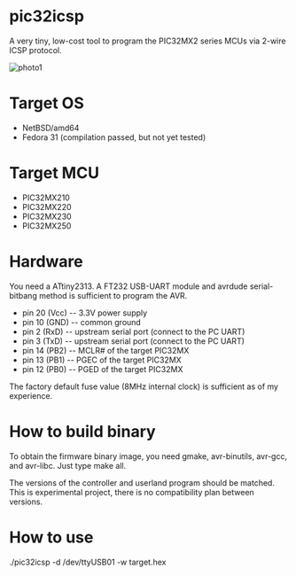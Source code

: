 # pic32icsp

A very tiny, low-cost tool to program the PIC32MX2 series MCUs via 2-wire ICSP protocol.

![photo1](https://www.clarestudio.org/elec/pic32/pic32prog-hw.jpg "hardware photo")

# Target OS

* NetBSD/amd64
* Fedora 31 (compilation passed, but not yet tested)

# Target MCU

* PIC32MX210
* PIC32MX220
* PIC32MX230
* PIC32MX250

# Hardware

You need a ATtiny2313.
A FT232 USB-UART module and avrdude serial-bitbang method is sufficient to program the AVR.

* pin 20 (Vcc) -- 3.3V power supply
* pin 10 (GND) -- common ground
* pin 2 (RxD) -- upstream serial port (connect to the PC UART)
* pin 3 (TxD) -- upstream serial port (connect to the PC UART)
* pin 14 (PB2) -- MCLR# of the target PIC32MX
* pin 13 (PB1) -- PGEC of the target PIC32MX
* pin 12 (PB0) -- PGED of the target PIC32MX

The factory default fuse value (8MHz internal clock) is sufficient as of my experience.

# How to build binary

To obtain the firmware binary image, you need gmake, avr-binutils, avr-gcc, and avr-libc.
Just type make all.

The versions of the controller and userland program should be matched.
This is experimental project,
there is no compatibility plan between versions.

# How to use

./pic32icsp -d /dev/ttyUSB01 -w target.hex
